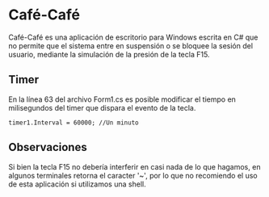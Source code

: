 # Café-Café
Café-Café es una aplicación de escritorio para Windows escrita en C# que no permite que el sistema entre en suspensión o se bloquee la sesión del usuario, mediante la simulación de la presión de la tecla F15.

## Timer
En la línea 63 del archivo Form1.cs es posible modificar el tiempo en milisegundos del timer que dispara el evento de la tecla.
```
timer1.Interval = 60000; //Un minuto
```

## Observaciones
Si bien la tecla F15 no debería interferir en casi nada de lo que hagamos, en algunos terminales retorna el caracter '~', por lo que no recomiendo el uso de esta aplicación si utilizamos una shell.
